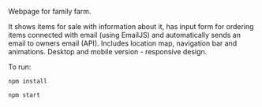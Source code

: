 Webpage for family farm.

It shows items for sale with information about it, has input form for ordering items connected with email (using EmailJS) and automatically sends an email to owners email (API). Includes location map, navigation bar and animations.
Desktop and mobile version - responsive design. 

To run:

`npm install`

`npm start`
